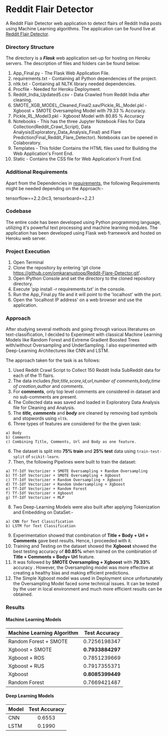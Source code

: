# Reddit Flair Detector

A Reddit Flair Detector web application to detect flairs of Reddit India posts using Machine Learning algorithms. The application can be found live at [Reddit Flair Detector](https://redditflaredetect.herokuapp.com/).

### Directory Structure

The directory is a ***Flask*** web application set-up for hosting on *Heroku* servers. The description of files and folders can be found below:

  1. App_Final.py - The Flask Web Application File.
  2. requirements.txt - Containing all Python dependencies of the project.
  3. nltk.txt - Containing all NLTK library needed dependencies.
  4. Procfile - Needed for Heroku Deployment.
  5. Reddit_India_Updated5.csv - Data Crawled from Reddit India after cleaning.
  6. SMOTE_XGB_MODEL_Cleaned_Final2.sav/Pickle_RL_Model.pkl - Xgboost + SMOTE Oversampling Model with 79.33 % Accuracy.
  7. Pickle_RL_Model3.pkl - Xgboost Model with 80.85 % Accuracy
  8. Notebooks - This has the three Jupyter Notebook Files for Data Collection(Reddit_Crawl_Script), Data Analysis(Exploratory_Data_Analysis_Final) and Flare Prediction(Final_Reddit_Flare_Detector). Notebooks can be opened in Colaboratory.
  9. Templates - This folder Contains the HTML files used for Building the Web Application's Front End.
  10. Static - Contains the CSS file for Web Application's Front End.
  
### Additional Requirements
Apart from the Dependencies in [requirements](https://github.com/omkaranustoop/Reddit-Flare-Detector/blob/master/requirements.txt),
the following Requirements might be needed depending on the Approach:-

tensorflow==2.2.0rc3, tensorboard==2.2.1

### Codebase

The entire code has been developed using Python programming language, utilizing it's powerful text processing and machine learning modules. The application has been developed using Flask web framework and hosted on Heroku web server.

### Project Execution

  1. Open Terminal
  2. Clone the repository by entering 'git clone https://github.com/omkaranustoop/Reddit-Flare-Detector.git'.
  3. Open IPython Console and set the directory to the cloned repository directory.
  4. Execute 'pip install -r requirements.txt' in the console.
  5. Run the App_Final.py file and it will point to the 'localhost' with the port.
  6. Open the 'localhost IP address' on a web browser and use the application.
  
  
### Approach

After studying several methods and going through various literatures on text-classification, I decided to Experiment with classical Machine Learning Models like Random Forest and Extreme Gradient Boosted Trees with/without Oversampling and UnderSampling. I also experimented with Deep-Learning Architectures like CNN and LSTM. 

The approach taken for the task is as follows:

  1. Used Reddit Crawl Script to Collect 150 Reddit India SubReddit data for each of the 11 flairs.
  2. The data includes *flair,title,score,id,url,number of comments,body,time of creation,author* and *comments*.
  3. For **comments**, only top level comments are considered in dataset and no sub-comments are present.
  4. The Collected data was saved and loaded in Exploratory Data Analysis file for Cleaning and Analysis.
  5. The ***title, comments*** and ***body*** are cleaned by removing bad symbols and stopwords using `nltk`.
  6. Three types of features are considered for the the given task:
    
    a) Body
    b) Comments
    c) Combining Title, Comments, Url and Body as one feature.

  6. The dataset is split into **75% train** and **25% test** data using `train-test-split` of `scikit-learn`.
  7. Then, the following Pipelines were built to train the dataset:
    
    a) Tf-Idf Vectorizer + SMOTE Oversampling + Random Oversampling
    b) Tf-Idf Vectorizer + SMOTE Oversampling + Xgboost
    c) Tf-Idf Vectorizer + Random Oversampling + Xgboost
    d) Tf-Idf Vectorizer + Random Undersampling + Xgboost
    e) Tf-Idf Vectorizer + Random Forest
    f) Tf-Idf Vectorizer + Xgboost
    g) Tf-Idf Vectorizer + MLP
    
  8. Two Deep-Learning Models were also built after applying Tokenization and Embedding on DataSet:-
    
    a) CNN for Text Classification
    b) LSTM for Text Classification
    
  9.  Experimentation showed that combination of **Title + Body + Url + Comments** gave best results. Hence, I proceeded with it.
  10. Training and Testing on the dataset showed the **Xgboost** showed the best testing accuracy of **80.85%** when trained on the combination of **Title + Comments + Body+ Url** feature.
  11. It was followed by **SMOTE Oversampling + Xgboost** with **79.33%** accuracy . However, the Oversampling model was more effective at creating a healthy bias and making efficient predictions.
  12. The Simple Xgboost model was used in Deployment since unfortunately the Oversampling Model faced some technical issues. It can be tested by the user in local environment and much more efficient results can be obtained.
    
### Results

#### Machine Learning Models

| Machine Learning Algorithm | Test Accuracy     |
| -------------              |:-----------------:|
| Random Forest + SMOTE      |  0.7256198347     |
| Xgboost + SMOTE            |**0.7933884297**   |
| Xgboost + ROS              |  0.7851239669     |
| Xgboost + RUS              |  0.7917355371     |
| Xgboost                    |**0.8085399449**   |
| Random Forest              |  0.7669421487     |


#### Deep Learning Models

| Model                      | Test Accuracy     |
| -------------              |:-----------------:|
| CNN                        | 0.6553            |
| LSTM                       | 0.1990            |

